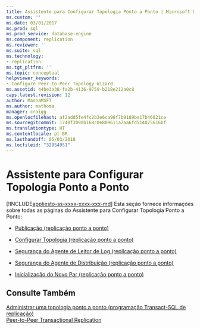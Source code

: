 ```yaml
---
title: Assistente para Configurar Topologia Ponto a Ponto | Microsoft Docs
ms.custom: ''
ms.date: 03/01/2017
ms.prod: sql
ms.prod_service: database-engine
ms.component: replication
ms.reviewer: ''
ms.suite: sql
ms.technology:
- replication
ms.tgt_pltfrm: ''
ms.topic: conceptual
helpviewer_keywords:
- Configure Peer-to-Peer Topology Wizard
ms.assetid: 44be3a38-fa2b-4136-9759-b218e212a0c8
caps.latest.revision: 12
author: MashaMSFT
ms.author: mathoma
manager: craigg
ms.openlocfilehash: af2add5fe4fc2b3e6ca96f7b9189be17b46021ce
ms.sourcegitcommit: 1740f3090b168c0e809611a7aa6fd514075616bf
ms.translationtype: HT
ms.contentlocale: pt-BR
ms.lasthandoff: 05/03/2018
ms.locfileid: "32954951"
---
```

# <a name="configure-peer-to-peer-topology-wizard"></a>Assistente para Configurar Topologia Ponto a Ponto
[!INCLUDE[appliesto-ss-xxxx-xxxx-xxx-md](../../includes/appliesto-ss-xxxx-xxxx-xxx-md.md)]
  Esta seção fornece informações sobre todas as páginas do Assistente para Configurar Topologia Ponto a Ponto:  
  
-   [Publicação &#40;replicação ponto a ponto&#41;](../../relational-databases/replication/publication-peer-to-peer-replication.md)  
  
-   [Configurar Topologia &#40;replicação ponto a ponto&#41;](../../relational-databases/replication/configure-topology-peer-to-peer-replication.md)  
  
-   [Segurança do Agente de Leitor de Log &#40;replicação ponto a ponto&#41;](../../relational-databases/replication/log-reader-agent-security-peer-to-peer-replication.md)  
  
-   [Segurança do Agente de Distribuição &#40;replicação ponto a ponto&#41;](../../relational-databases/replication/distribution-agent-security-peer-to-peer-replication.md)  
  
-   [Inicialização do Novo Par &#40;replicação ponto a ponto&#41;](../../relational-databases/replication/new-peer-initialization-peer-to-peer-replication.md)  
  
## <a name="see-also"></a>Consulte Também  
 [Administrar uma topologia ponto a ponto &#40;programação Transact-SQL de replicação&#41;](../../relational-databases/replication/administration/administer-a-peer-to-peer-topology-replication-transact-sql-programming.md)   
 [Peer-to-Peer Transactional Replication](../../relational-databases/replication/transactional/peer-to-peer-transactional-replication.md)  
  
  
